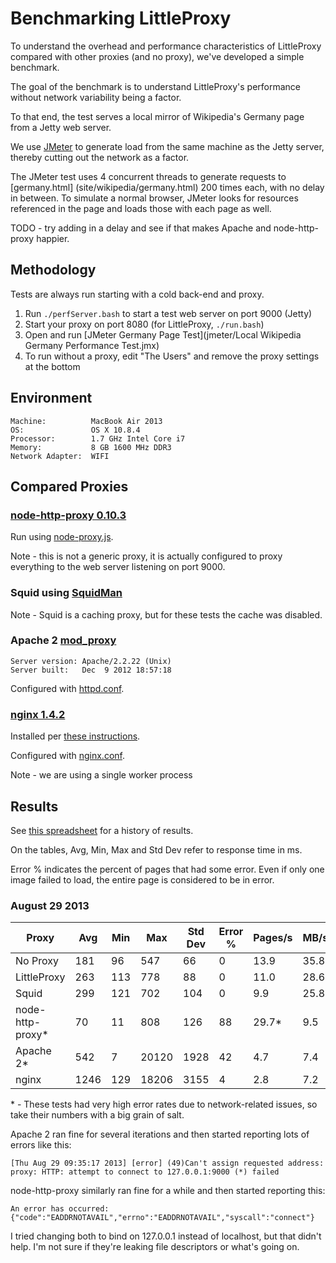 # Benchmarking LittleProxy

To understand the overhead and performance characteristics of LittleProxy
compared with other proxies (and no proxy), we've developed a simple benchmark.

The goal of the benchmark is to understand LittleProxy's performance without
network variability being a factor.

To that end, the test serves a local mirror of Wikipedia's Germany page from a
Jetty web server.

We use [JMeter](http://jmeter.apache.org/) to generate load from the same
machine as the Jetty server, thereby cutting out the network as a factor.

The JMeter test uses 4 concurrent threads to generate requests to [germany.html]
(site/wikipedia/germany.html) 200 times each, with no delay in between.  To 
simulate a normal browser, JMeter looks for resources referenced in the page and
loads those with each page as well.

TODO - try adding in a delay and see if that makes Apache and node-http-proxy
happier. 

## Methodology

Tests are always run starting with a cold back-end and proxy.

1. Run `./perfServer.bash` to start a test web server on port 9000 (Jetty)
2. Start your proxy on port 8080 (for LittleProxy, `./run.bash`)
3. Open and run [JMeter Germany Page Test](jmeter/Local Wikipedia Germany Performance Test.jmx)
4. To run without a proxy, edit "The Users" and remove the proxy settings at
   the bottom

## Environment

```
Machine:          MacBook Air 2013
OS:               OS X 10.8.4
Processor:        1.7 GHz Intel Core i7
Memory:           8 GB 1600 MHz DDR3
Network Adapter:  WIFI
```

## Compared Proxies

### [node-http-proxy 0.10.3](https://github.com/nodejitsu/node-http-proxy)

Run using [node-proxy.js](other_proxies/node-proxy.js).

Note - this is not a generic proxy, it is actually configured to proxy
everything to the web server listening on port 9000.

### Squid using [SquidMan](http://squidman.net/squidman/)

Note - Squid is a caching proxy, but for these tests the cache was disabled.

### Apache 2 [mod_proxy](http://httpd.apache.org/docs/2.2/mod/mod_proxy.html)

```
Server version: Apache/2.2.22 (Unix)
Server built:   Dec  9 2012 18:57:18
```

Configured with [httpd.conf](other_proxies/httpd.conf).

### [nginx 1.4.2](http://nginx.org/)

Installed per [these instructions](http://learnaholic.me/2012/10/10/installing-nginx-in-mac-os-x-mountain-lion/).

Configured with [nginx.conf](other_proxies/nginx.conf).

Note - we are using a single worker process

## Results

See [this spreadsheet](http://goo.gl/9MEDX3) for a history of results.

On the tables, Avg, Min, Max and Std Dev refer to response time in ms.

Error % indicates the percent of pages that had some error.  Even if only one
image failed to load, the entire page is considered to be in error.


 
### August 29 2013


| Proxy            | Avg  | Min |  Max  | Std Dev | Error % | Pages/s | MB/sec |
|------------------|------|-----|-------|---------|---------|---------|--------|
| No Proxy         |  181 |  96 |   547 |     66  |    0    |  13.9   |  35.8  |
| LittleProxy      |  263 | 113 |   778 |     88  |    0    |  11.0   |  28.6  |
| Squid            |  299 | 121 |   702 |    104  |    0    |   9.9   |  25.8  |
| node-http-proxy* |   70 |  11 |   808 |    126  |   88    |  29.7*  |   9.5  |
| Apache 2*        |  542 |   7 | 20120 |   1928  |   42    |   4.7   |   7.4  |
| nginx            | 1246 | 129 | 18206 |   3155  |    4    |   2.8   |   7.2  |

\* - These tests had very high error rates due to network-related issues, so
take their numbers with a big grain of salt.

Apache 2 ran fine for several iterations and then started reporting lots of
errors like this:

```
[Thu Aug 29 09:35:17 2013] [error] (49)Can't assign requested address: proxy: HTTP: attempt to connect to 127.0.0.1:9000 (*) failed
```

node-http-proxy similarly ran fine for a while and then started reporting this:

```
An error has occurred: {"code":"EADDRNOTAVAIL","errno":"EADDRNOTAVAIL","syscall":"connect"}
```

I tried changing both to bind on 127.0.0.1 instead of localhost, but that didn't
help.  I'm not sure if they're leaking file descriptors or what's going on.